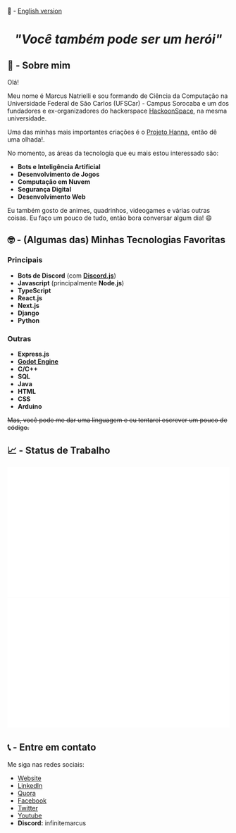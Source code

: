 
📌 - [English version](https://github.com/InfiniteMarcus/Infinitemarcus/blob/main/README.md)

<h1 align="center">
  <p><i>"Você também pode ser um herói"</i></p>
</h1>

## 🤔 - Sobre mim

Olá!

Meu nome é Marcus Natrielli e sou formando de Ciência da Computação na Universidade Federal de São Carlos (UFSCar) - Campus Sorocaba e um dos fundadores e ex-organizadores do hackerspace [HackoonSpace](https://www.hackoonspace.com), na mesma universidade.

Uma das minhas mais importantes criações é o [Projeto Hanna](https://www.projetohanna.com/), então dê uma olhada!.

No momento, as áreas da tecnologia que eu mais estou interessado são:
* **Bots e Inteligência Artificial**
* **Desenvolvimento de Jogos**
* **Computação em Nuvem**
* **Segurança Digital**
* **Desenvolvimento Web**

Eu também gosto de animes, quadrinhos, videogames e várias outras coisas. Eu faço um pouco de tudo, então bora conversar algum dia! 😄

## 🤓 - (Algumas das) Minhas Tecnologias Favoritas

### Principais
* **Bots de Discord** (com **[Discord.js](https://github.com/discordjs/discord.js)**)
* **Javascript** (principalmente **Node.js**)
* **TypeScript**
* **React.js**
* **Next.js**
* **Django**
* **Python**

### Outras
* **Express.js**
* **[Godot Engine](https://godotengine.org/)**
* **C/C++**
* **SQL**
* **Java**
* **HTML**
* **CSS**
* **Arduino**

~~Mas, você pode me dar uma linguagem e eu tentarei escrever um pouco de código.~~

## 📈 - Status de Trabalho

![Overview](https://github.com/Infinitemarcus/github-stats-transparent/blob/output/generated/overview.svg)
![Languages](https://github.com/Infinitemarcus/github-stats-transparent/blob/output/generated/languages.svg)

## 📞 - Entre em contato

Me siga nas redes sociais:

* [Website](https://www.marcusnatrielli.com/)
* [LinkedIn](https://www.linkedin.com/in/marcus-natrielli/)
* [Quora](https://www.quora.com/profile/Marcus-Vinicius-Natrielli-Garcia)
* [Facebook](https://www.facebook.com/marcus.natrielli/)
* [Twitter](https://twitter.com/MarcusNatrielli)
* [Youtube](https://www.youtube.com/@marcusnatrielli)
* **Discord:** infinitemarcus
